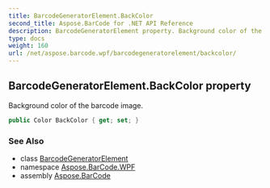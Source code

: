```yaml
---
title: BarcodeGeneratorElement.BackColor
second_title: Aspose.BarCode for .NET API Reference
description: BarcodeGeneratorElement property. Background color of the barcode image
type: docs
weight: 160
url: /net/aspose.barcode.wpf/barcodegeneratorelement/backcolor/
---
```

## BarcodeGeneratorElement.BackColor property

Background color of the barcode image.

```csharp
public Color BackColor { get; set; }
```

### See Also

* class [BarcodeGeneratorElement](../)
* namespace [Aspose.BarCode.WPF](../../barcodegeneratorelement/)
* assembly [Aspose.BarCode](../../../)


